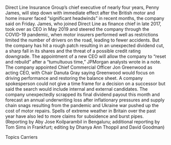 Direct Line Insurance Group’s chief executive of nearly four years, Penny James, will step down with immediate effect after the British motor and home insurer faced “significant headwinds” in recent months, the company said on Friday.
James, who joined Direct Line as finance chief in late 2017, took over as CEO in May 2019 and steered the company through the COVID-19 pandemic, when motor insurers performed well as restrictions limited the number of drivers on the road, leading to fewer accidents.
But the company has hit a rough patch resulting in an unexpected dividend cut, a sharp fall in its shares and the threat of a possible credit rating downgrade.
The appointment of a new CEO will allow the company to “reset and rebuild” after a “tumultuous time,” JPMorgan analysts wrote in a note.
The company appointed Chief Commercial Officer Jon Greenwood as acting CEO, with Chair Danuta Gray saying Greenwood would focus on driving performance and restoring the balance sheet.
A company spokesperson could not give a time frame for a decision on a successor but said the search would include internal and external candidates.
The company unexpectedly scrapped its final dividend payout this month and forecast an annual underwriting loss after inflationary pressures and supply chain snags resulting from the pandemic and Ukraine war pushed up the cost of motor repairs.
Spells of extreme weather in Britain over the past year have also led to more claims for subsidence and burst pipes.
(Reporting by Aby Jose Koilparambil in Bengaluru; additional reporting by Tom Sims in Frankfurt; editing by Dhanya Ann Thoppil and David Goodman)

Topics
Carriers
